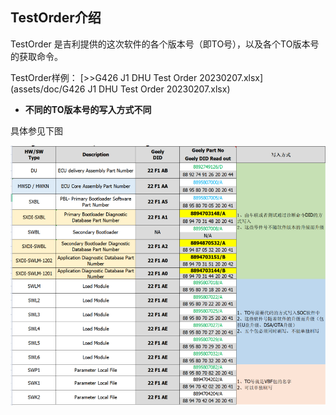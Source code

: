 ## TestOrder介绍
TestOrder 是吉利提供的这次软件的各个版本号（即TO号），以及各个TO版本号的获取命令。

TestOrder样例： [>>G426 J1 DHU Test Order 20230207.xlsx](assets/doc/G426 J1 DHU Test Order 20230207.xlsx)

- **不同的TO版本号的写入方式不同**

具体参见下图

![](assets/pic/vbf_types.png)
